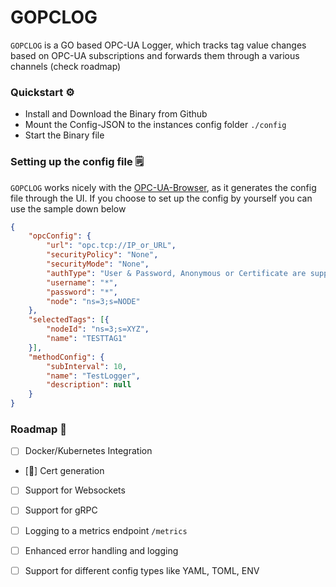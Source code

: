 # GOPCLOG

`GOPCLOG` is a GO based OPC-UA Logger, which tracks tag value changes based on OPC-UA subscriptions and forwards them through a various channels (check roadmap) 

### Quickstart ⚙️
- Install and Download the Binary from Github
- Mount the Config-JSON to the instances config folder `./config`
- Start the Binary file

### Setting up the config file 🗒️
`GOPCLOG` works nicely with the [OPC-UA-Browser](https://github.com/doteich/OPC-UA-Browser), as it generates the config file through the UI. If you choose to set up the config by yourself you can use the sample down below
```json
{
    "opcConfig": {
        "url": "opc.tcp://IP_or_URL",
        "securityPolicy": "None",
        "securityMode": "None",
        "authType": "User & Password, Anonymous or Certificate are supported",
        "username": "*",
        "password": "*",
        "node": "ns=3;s=NODE"
    },
    "selectedTags": [{
        "nodeId": "ns=3;s=XYZ",
        "name": "TESTTAG1"
    }],
    "methodConfig": {
        "subInterval": 10,
        "name": "TestLogger",
        "description": null
    }
}
```
### Roadmap 🚀
- [ ] Docker/Kubernetes Integration
- [:small_blue_diamond:] Cert generation
- [ ] Support for Websockets
- [ ] Support for gRPC
- [ ] Logging to a metrics endpoint `/metrics`
- [ ] Enhanced error handling and logging
- [ ] Support for different config types like YAML, TOML, ENV


